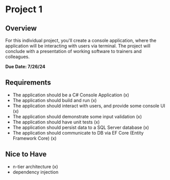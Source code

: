 # Project 1

## Overview

For this individual project, you'll create a console application, where the application will be interacting with users via terminal. The project will conclude with a presentation of working software to trainers and colleagues.

**Due Date: 7/26/24**

## Requirements

- The application should be a C# Console Application (x)
- The application should build and run  (x)
- The application should interact with users, and provide some console UI (x)
- The application should demonstrate some input validation (x)
- The application should have unit tests (x)
- The application should persist data to a SQL Server database (x)
- The application should communicate to DB via EF Core (Entity Framework Core) (x)

## Nice to Have

- n-tier architecture (x)
- dependency injection
